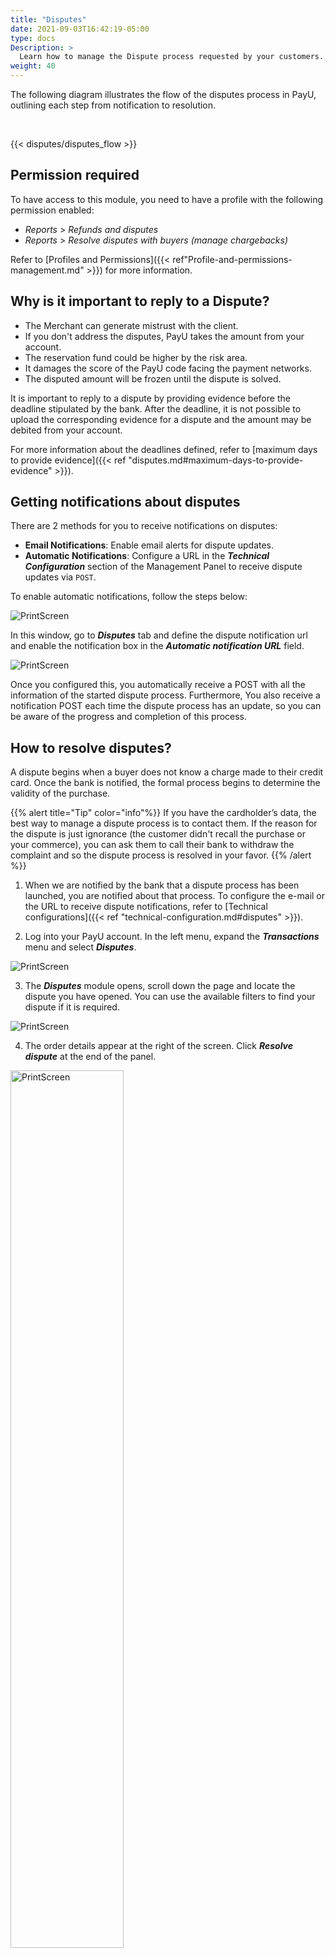 ```yaml
---
title: "Disputes"
date: 2021-09-03T16:42:19-05:00
type: docs
Description: >
  Learn how to manage the Dispute process requested by your customers. This includes, configuring the notifications method, see the disputes created, provide the evidence to resolve a dispute or refund the amount paid by the customer. For more information on how the disputes mechanism works within PayU, refer to the <a href="https://developers.payulatam.com/latam/es/docs/tools/disputes.html" target="_blank">Disputes</a> documentation.
weight: 40
---
```


The following diagram illustrates the flow of the disputes process in PayU, outlining each step from notification to resolution.

<br>

{{< disputes/disputes_flow >}}

## Permission required
To have access to this module, you need to have a profile with the following permission enabled:

* _Reports_ > _Refunds and disputes_
* _Reports_ > _Resolve disputes with buyers (manage chargebacks)_

Refer to [Profiles and Permissions]({{< ref"Profile-and-permissions-management.md" >}}) for more information.

## Why is it important to reply to a Dispute? 
* The Merchant can generate mistrust with the client.
* If you don't address the disputes, PayU takes the amount from your account.
* The reservation fund could be higher by the risk area.
* It damages the score of the PayU code facing the payment networks.
* The disputed amount will be frozen until the dispute is solved.

It is important to reply to a dispute by providing evidence before the deadline stipulated by the bank. After the deadline, it is not possible to upload the corresponding evidence for a dispute and the amount may be debited from your account.

For more information about the deadlines defined, refer to [maximum days to provide evidence]({{< ref "disputes.md#maximum-days-to-provide-evidence" >}}).

## Getting notifications about disputes

There are 2 methods for you to receive notifications on disputes:

- **Email Notifications**: Enable email alerts for dispute updates.  
- **Automatic Notifications**: Configure a URL in the _**Technical Configuration**_ section of the Management Panel to receive dispute updates via `POST`.

To enable automatic notifications, follow the steps below:

![PrintScreen](/assets/IntegrationVariables_01.png)

In this window, go to _**Disputes**_ tab and define the dispute notification url and enable the notification box in the _**Automatic notification URL**_ field.

![PrintScreen](/assets/Disputes/Disputes_01.png)

Once you configured this, you automatically receive a POST with all the information of the started dispute process. Furthermore, You also receive a notification POST each time the dispute process has an update, so you can be aware of the progress and completion of this process.

## How to resolve disputes?
A dispute begins when a buyer does not know a charge made to their credit card. Once the bank is notified, the formal process begins to determine the validity of the purchase.

{{% alert title="Tip" color="info"%}}
If you have the cardholder’s data, the best way to manage a dispute process is to contact them. If the reason for the dispute is just ignorance (the customer didn't recall the purchase or your commerce), you can ask them to call their bank to withdraw the complaint and so the dispute process is resolved in your favor.
{{% /alert %}}

1. When we are notified by the bank that a dispute process has been launched, you are notified about that process. To configure the e-mail or the URL to receive dispute notifications, refer to [Technical configurations]({{< ref "technical-configuration.md#disputes" >}}).

2. Log into your PayU account. In the left menu, expand the _**Transactions**_ menu and select _**Disputes**_.

![PrintScreen](/assets/Disputes/Disputes_02.png)

3. The _**Disputes**_ module opens, scroll down the page and locate the dispute you have opened. You can use the available filters to find your dispute if it is required.

![PrintScreen](/assets/Disputes/Disputes_03.png)

4. The order details appear at the right of the screen. Click _**Resolve dispute**_ at the end of the panel.

<img src="/assets/Disputes/Disputes_04.png" alt="PrintScreen" width="60%"/><br>

5. In the pop up window, you can find the details about why your customer request the dispute process and the dead line to provide evidence to resolve the dispute. Click the _**Attach file**_ link to upload all the evidence you have.

<img src="/assets/Disputes/Disputes_05.png" alt="PrintScreen" width="60%"/>

{{% alert title="Note" color="info"%}}
If you accept that the dispute is not a mistake, you can start a [Refund]({{< ref "Refunds-MP.md" >}}) process by clicking _**Or refund this value**_.
{{% /alert %}}

6. Upload the evidence files to resolve the dispute and click _**Save evidence**_. It is mandatory to save the evidence first before send it to review. The files uploaded here should not be larger than 10MB and must be PDF files.

<img src="/assets/Disputes/Disputes_06.png" alt="PrintScreen" width="60%"/><br>

When finish, click _**Send for review**_.

7. A confirmation window appears informing that the evidence has been send. 

<img src="/assets/Disputes/Disputes_07.png" alt="PrintScreen" width="60%"/><br>

8. At this point, we send the documents to the issuing bank or the network that processed the transaction, from whom the resolution of the case depends.<br><br>
The dispute case may result in won (no chargeback), Lost (chargeback) or refunded. In the case of refunds, the trade is who makes the return to the buyer and the bank does not generate the chargeback. Refer to [dispute states]({{< ref "Disputes.md#dispute-states" >}}) to know all the states of a dispute.

When the financial entity communicates the result of the dispute, the case is automatically updated in the PayU Module.